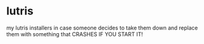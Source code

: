 # lutris
my lutris installers in case someone decides to take them down and replace them with something that CRASHES IF YOU START IT!
